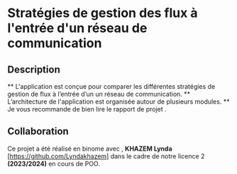 # Stratégies de gestion des flux à l'entrée d'un réseau de communication

## Description 
** L'application est conçue pour comparer les différentes stratégies de gestion de flux à l’entrée d’un un 
réseau de communication. 
** L’architecture de l'application est organisée autour de plusieurs modules.
** Je vous recommande de bien lire le rapport de projet .
## Collaboration
Ce projet a été réalisé en binome avec , **KHAZEM Lynda** [https://github.com/Lyndakhazem] dans le cadre de notre licence 2 **(2023/2024)**  en cours de POO.
